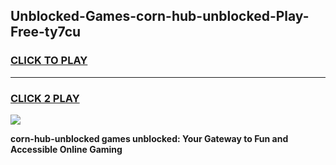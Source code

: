 
## Unblocked-Games-corn-hub-unblocked-Play-Free-ty7cu
<h3>
<a href="https://premium76.site?title=corn-hub-unblocked&ref=21A">CLICK TO PLAY</a></h3>
<hr>

<h3>
<a href="https://premium76.site?title=corn-hub-unblocked&ref=21A">CLICK 2 PLAY</a>
  
</h3>

<a href="https://premium76.site?title=corn-hub-unblocked&ref=21A"><img src="https://clearcache.store/games.png"></a>


**corn-hub-unblocked games unblocked: Your Gateway to Fun and Accessible Online Gaming**
